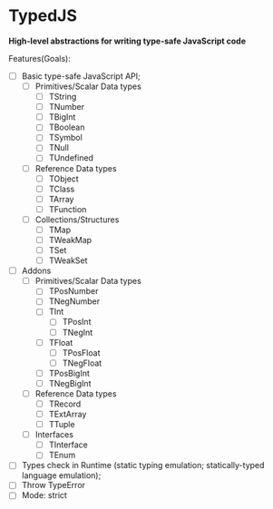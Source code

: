 # TypedJS

__High-level abstractions for writing type-safe JavaScript code__

Features(Goals):
- [ ] Basic type-safe JavaScript API;
  - [ ] Primitives/Scalar Data types
    - [ ] TString
    - [ ] TNumber
    - [ ] TBigInt
    - [ ] TBoolean
    - [ ] TSymbol
    - [ ] TNull
    - [ ] TUndefined
  - [ ] Reference Data types
    - [ ] TObject
    - [ ] TClass
    - [ ] TArray
    - [ ] TFunction
  - [ ] Collections/Structures
    - [ ] TMap
    - [ ] TWeakMap
    - [ ] TSet
    - [ ] TWeakSet
- [ ] Addons
  - [ ] Primitives/Scalar Data types
    - [ ] TPosNumber
    - [ ] TNegNumber
    - [ ] TInt
      - [ ] TPosInt
      - [ ] TNegInt
    - [ ] TFloat
      - [ ] TPosFloat
      - [ ] TNegFloat
    - [ ] TPosBigInt
    - [ ] TNegBigInt
  - [ ] Reference Data types
    - [ ] TRecord
    - [ ] TExtArray
    - [ ] TTuple
  - [ ] Interfaces
    - [ ] TInterface
    - [ ] TEnum
- [ ] Types check in Runtime (static typing emulation; statically-typed language emulation);
- [ ] Throw TypeError
- [ ] Mode: strict
